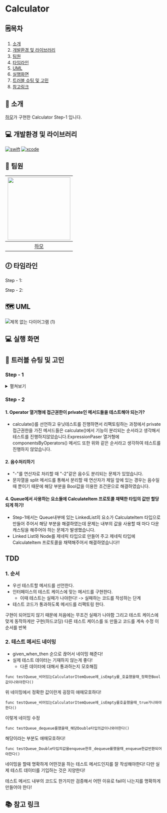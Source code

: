 # Calculator

## 🗒︎목차
1. [소개](#-소개)
2. [개발환경 및 라이브러리](#-개발환경-및-라이브러리)
3. [팀원](#-팀원)
4. [타임라인](#-타임라인)
5. [UML](#-uml)
6. [실행화면](#-실행-화면)
7. [트러블 슈팅 및 고민](#-트러블-슈팅-및-고민)
8. [참고링크](#-참고-링크)


## 👋 소개
[하모](https://github.com/lxodud)가 구현한 Calculator Step-1 입니다.

## 💻 개발환경 및 라이브러리
[![swift](https://img.shields.io/badge/swift-5.6-orange)]()
[![xcode](https://img.shields.io/badge/Xcode-13.4.1-blue)]()


## 🧑 팀원
|<img src="https://i.imgur.com/ydRkDFq.jpg" width=200>|
|:--:|
|[하모](https://github.com/lxodud)|
  

## 🕖 타임라인

Step - 1:

Step - 2:

## 🗺 UML


![제목 없는 다이어그램 (1)](https://user-images.githubusercontent.com/85005933/191208106-a6c61fca-9184-4db0-8525-20ee4a382677.jpg)



## 💻 실행 화면

## 🎯 트러블 슈팅 및 고민
### Step - 1 
<details>
<summary> 
펼쳐보기
</summary>


#### 1. struct vs class에 대한 고민.

먼저 Node가 값타입일 경우 인스턴스가 계속 복사되기때문에 LinkedList클래스에서 Node를 다룰 때 복사된 값에 작업을 하게되기 때문에 참조 타입으로 선언해 주어야 한다고 판단하였습니다.
추가적으로 Node를 Struct로 만들었을 내부에 자기 자신의 타입인 프로퍼티를 소유해야 하는데 값 타입이라 런타임에서 에러가 발생하였습니다. 따라서 Node는 Class로 선언하는 것이 맞다고 판단하였습니다.

LinkedList와 CalculatorItemQueue의 경우 값 타입을 사용해도 문제되는 부분이 없다고 생각하여 애플의 권장사항인 struct를 사용하게 되었습니다. 그리고 bringQueue()를 이용하여 LinkedList 인스턴스를 호출할 때 복사하여 전달해주기 때문에 원본값을 보존할 수 있다고 생각하였습니다.

#### 2. queue의 요소를 저장할 때 두 가지 자료구조에 대한 고민.
Array의 장단점
원하는 요소에 접근이 빠르다는 장점이 있습니다.
삭제나 삽입을 할 때 배열의 크기에 따라 복잡도가 올라갑니다.
Linked list의 장단점
삭제나 삽입을 할 때 해당 연결을 끊고 뒤의 요소에 주소값을 이어주면 되어 복잡도가 낮습니다.
원하는 요소에 접근할 때 처음부터 순차적으로 접근하여야해서 비효율적입니다.
값과, 다음 요소에 대한 정보를 가지고 있어야 하므로 메모리효율도 좋지않다고 생각됩니다.
두 방법의 장단점을 비교해보았을 때 큐를 구현할 때 원하는 위치의 값에 접근할 필요가 없는 없고 앞에 있는 요소만 꺼내와야 하기 때문에 값 빼낼 때 효율적인 Linked list를 사용하게 되었습니다.
</details>

### Step - 2

#### 1. Operator 열거형에 접근권한이 private인 메서드들을 테스트해야 되는가?

- calculate()를 선언하고 유닛테스트를 진행하면서 리팩토링하는 과정에서 private 접근권한을 가진 메서드들은 calculate()에서 기능이 분리되는 순서라고 생각해서 테스트를 진행하지않았습니다.ExpressionPaser 열거형에 componentsByOperators() 메서드 또한 위와 같은 순서라고 생각하여 테스트를 진행하지 않았습니다.

#### 2. 음수처리하기
- "-"를 연산자로 처리할 때 "-2"같은 음수도 분리되는 문제가 있었습니다.
- 문자열을 split 메서드를 통해서 분리할 때 연산자가 제일 앞에 있는 경우는 음수일 때 뿐이기 때문에 해당 부분을 Bool값을 이용한 조건문으로 해결하였습니다.

#### 4. Queue에서 사용하는 요소들에 CalculateItem 프로토콜 채택한 타입의 값만 할당되게 하기!
- Step-1에서는 Queue내부에 있는 LinkedList의 요소가 CalculateItem 타입으로 만들어 주어서 해당 부분을 해결하였는데 문제는 내부의 값을 사용할 때 마다 다운캐스팅을 해주어야 하는 문제가 발생했습니다.
 - Linked List와 Node를 제네릭 타입으로 만들어 주고 제네릭 타입에 CalculateItem 프로토콜을 채택해주어서 해결하였습니다!!
    
    
## TDD
### 1. 순서
- 우선 테스트할 메서드를 선언한다.
- 인터페이스의 테스트 케이스에 맞는 메서드를 구현한다.
    - 이때 테스트는 실패가 나야한다! -> 실패하는 코드를 작성하는 단계
- 테스트 코드가 통과하도록 메서드를 리팩토링 한다.

구현이 되어있지 않기 때문에 처음에는 무조건 실패가 나야함
그리고 테스트 케이스에 맞게 동작하게만 구현(하드코딩)
다른 테스트 케이스를 또 만들고 코드를 계속 수정
이 순서를 반복
### 2. 테스트 메서드 네이밍
- given_when_then 순으로 끊어서 네이밍 해준다!
- 실제 테스트 데이터는 기재하지 않는게 좋다!
    - 다른 데이터에 대해서 통과하는지 모호해짐
```swift!
func testQueue_비어있는CalculatorItemQueue에_isEmpty를_호출했을때_정확한Bool값이나와야한다()
```
위 네이밍에서 정확한 값이란게 굉장히 애매모호하다!
```swift!
func testQueue_비어있는CalculatorItemQueue에_isEmpty를호출했을때_true가나와야한다()
```
이렇게 네이밍 수정

```swift!
func testQueue_dequeue를했을때_해당Double타입의값이나와야한다() 
```
해당이라는 부분도 애매모호하다!
```swift!
func testQueue_Double타입의값을enqueue한후_dequeue를했을때_enqueue한값반환되어야한다() 
```
네이밍을 할때 명확하게 어떤것을 하는 테스트 메서드인지를 잘 작성해야한다!
다만 실제 테스트 데이터를 기입하는 것은 지양한다!

테스트 메서드 내부의 코드도 한가지만 검증해서 어떤 이유로 fail이 나는지를 명확하게 만들어야 한다!

## 📚 참고 링크

